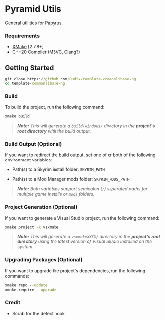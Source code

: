 # Pyramid Utils

General utilities for Papyrus. 

### Requirements
* [XMake](https://xmake.io) [2.7.8+]
* C++20 Compiler (MSVC, Clang?)

## Getting Started
```bat
git clone https://github.com/Qudix/template-commonlibsse-ng
cd template-commonlibsse-ng
```

### Build
To build the project, run the following command:
```bat
xmake build
```

> ***Note:*** *This will generate a `build/windows/` directory in the **project's root directory** with the build output.*

### Build Output (Optional)
If you want to redirect the build output, set one of or both of the following environment variables:

- Path(s) to a Skyrim install folder: `SKYRIM_PATH`

- Path(s) to a Mod Manager mods folder: `SKYRIM_MODS_PATH`

> ***Note:*** *Both variables support semicolon (`;`) seperated paths for multiple game installs or `mods` folders.*

### Project Generation (Optional)
If you want to generate a Visual Studio project, run the following command:
```bat
xmake project -k vsxmake
```

> ***Note:*** *This will generate a `vsxmakeXXXX/` directory in the **project's root directory** using the latest version of Visual Studio installed on the system.*

### Upgrading Packages (Optional)
If you want to upgrade the project's dependencies, run the following commands:
```bat
xmake repo --update
xmake require --upgrade
```

### Credit
- Scrab for the detect hook